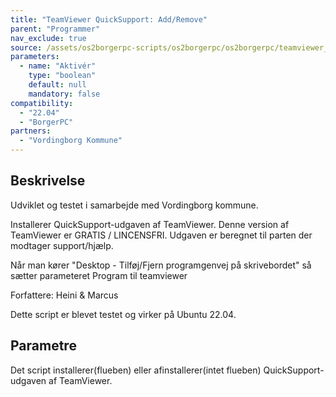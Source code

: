 ```yaml
---
title: "TeamViewer QuickSupport: Add/Remove"
parent: "Programmer"
nav_exclude: true
source: /assets/os2borgerpc-scripts/os2borgerpc/os2borgerpc/teamviewer_quicksupport_install.sh
parameters:
  - name: "Aktivér"
    type: "boolean"
    default: null
    mandatory: false
compatibility:  
  - "22.04"
  - "BorgerPC"
partners:
  - "Vordingborg Kommune"
---
```


## Beskrivelse
Udviklet og testet i samarbejde med Vordingborg kommune.

Installerer QuickSupport-udgaven af TeamViewer. Denne version af TeamViewer er GRATIS / LINCENSFRI. Udgaven er beregnet til parten der modtager support/hjælp.

Når man kører "Desktop - Tilføj/Fjern programgenvej på skrivebordet" så sætter parameteret Program til teamviewer

Forfattere: Heini & Marcus

Dette script er blevet testet og virker på Ubuntu 22.04.

## Parametre
Det script installerer(flueben) eller afinstallerer(intet flueben) QuickSupport-udgaven af TeamViewer.